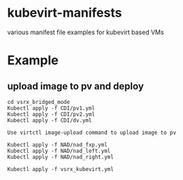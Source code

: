# kubevirt-manifests
various manifest file examples for kubevirt based VMs

# Example

## upload image to pv and deploy  
```
cd vsrx_bridged_mode
Kubectl apply -f CDI/pv1.yml
Kubectl apply -f CDI/pv2.yml
Kubectl apply -f CDI/dv.yml

Use virtctl image-upload command to upload image to pv 

Kubectl apply -f NAD/nad_fxp.yml
Kubectl apply -f NAD/nad_left.yml
Kubectl apply -f NAD/nad_right.yml

Kubectl apply -f vsrx_kubevirt.yml
```
